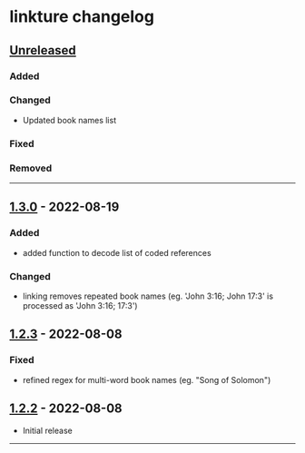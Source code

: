 # linkture changelog

## [Unreleased]

### Added

### Changed

- Updated book names list

### Fixed

### Removed
____
## [1.3.0] - 2022-08-19

### Added

- added function to decode list of coded references

### Changed

- linking removes repeated book names (eg. 'John 3:16; John 17:3' is processed as 'John 3:16; 17:3')

## [1.2.3] - 2022-08-08

### Fixed

- refined regex for multi-word book names (eg. "Song of Solomon")

## [1.2.2] - 2022-08-08

- Initial release
____
[Unreleased]: https://github.com/erykjj/linkture
[1.3.0]:https://github.com/erykjj/linkture/releases/tag/v1.3.0
[1.2.3]:https://github.com/erykjj/linkture/releases/tag/v1.2.3
[1.2.2]:https://github.com/erykjj/linkture/releases/tag/v1.2.2
